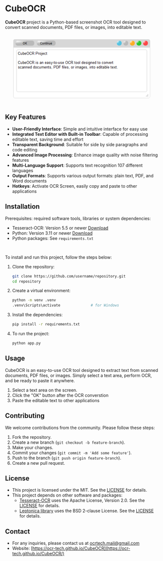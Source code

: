 # CubeOCR

**CubeOCR** project is a Python-based screenshot OCR tool designed to convert scanned documents, PDF files, or images, into editable text.


<br>
<div align="center">
    <img src="docs/img/text1a.png" style="width:450px; height:auto; min-width:35%">
</div>
<br>


<!-- <br/>
<div align="center">
<img src="docs/img/text1a.png" style="width:48%; height:auto;">&emsp;
<img src="docs/img/text1b.png" style="width:48%; height:auto;">
</div>
<br/> -->


## Key Features

- **User-Friendly Interface**: Simple and intuitive interface for easy use
- **Integrated Text Editor with Built-in Toolbar**: Capable of processing editable text, saving time and effort
- **Transparent Background**: Suitable for side by side paragraphs and code editing 
- **Advanced Image Processing**: Enhance image quality with noise filtering features
- **Multi-Language Support**: Supports text recognition 107 different languages
- **Output Formats**: Supports various output formats: plain text, PDF, and Word documents
- **Hotkeys**: Activate OCR Screen, easily copy and paste to other applications



## Installation

Prerequisites: required software tools, libraries or system dependencies:
- Tesseract-OCR: Version 5.5 or newer [Download](https://github.com/UB-Mannheim/tesseract/wiki)
- Python: Version 3.11 or newer [Download](https://www.python.org/downloads/)
- Python packages: See `requirements.txt`

<!-- To access tesseract-OCR from any location, add the directory where the tesseract-OCR binaries
 are located to the Path variables, C:\Program Files\Tesseract-OCR. -->

</br>


To install and run this project, follow the steps below:
1. Clone the repository:

    ```bash
    git clone https://github.com/username/repository.git
    cd repository
    ```

2. Create a virtual environment:

    ```bash
    python -m venv .venv
    .venv\Scripts\activate              # for Windows                    
    ```

3. Install the dependencies:

    ```bash
    pip install -r requirements.txt
    ```

4. To run the project:

    ```bash
    python app.py
    ```

## Usage

CubeOCR is an easy-to-use OCR tool designed to extract text from scanned documents, PDF files, or images. Simply select a text area, perform OCR, and be ready to paste it anywhere.

1. Select a text area on the screen.
2. Click the "OK" button after the OCR converstion
3. Paste the editable text to other applications


## Contributing

We welcome contributions from the community. Please follow these steps:
1. Fork the repository.
2. Create a new branch (`git checkout -b feature-branch`).
3. Make your changes.
4. Commit your changes (`git commit -m 'Add some feature'`).
5. Push to the branch (`git push origin feature-branch`).
6. Create a new pull request.


## License
- This project is licensed under the MIT. See the [LICENSE](https://github.com/OCR-tech/CubeOCR/blob/main/LICENSE) for details.
- This project depends on other software and packages:
    - [Tesseract-OCR](https://github.com/UB-Mannheim/tesseract) uses the Apache License, Version 2.0. See the [LICENSE](http://www.apache.org/licenses/LICENSE-2.0) for details.
    - [Leptonica library](http://www.leptonica.org/) uses the BSD 2-clause License. See the [LICENSE](http://www.leptonica.org/about-the-license.html) for details.


## Contact
-  For any inquiries, please contact us at ocrtech.mail@gmail.com
-  Website: [https://ocr-tech.github.io/CubeOCR](https://ocr-tech.github.io/CubeOCR/)


